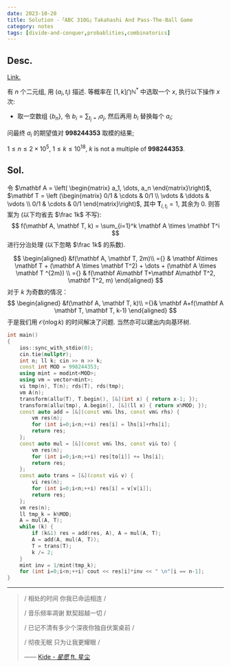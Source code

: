```yaml
---
date: 2023-10-20
title: Solution -「ABC 310G」Takahashi And Pass-The-Ball Game
category: notes
tags: [divide-and-conquer,probablities,combinatorics]
---
```



## Desc.

[Link.](https://atcoder.jp/contests/abc310/tasks/abc310_g)

有 $n$ 个二元组, 用 $(a_i, t_i)$ 描述. 等概率在 $[1, k] \bigcap \mathbb{N}^*$ 中选取一个 $x$, 执行以下操作 $x$ 次:

- 取一空数组 $\{b_n\}$, 令 $\displaystyle b_i = \sum_{t_j = i} a_j$, 然后再用 $b_i$ 替换每个 $a_i$;

问最终 $a_i$ 的期望值对 $\mathbf{998244353}$ 取模的结果;

$1\leqslant n \leqslant 2 \times 10^5$, $1 \leqslant k \leqslant 10^{18}$, $k$ is not a multiple of $\mathbf{998244353}$.

## Sol.

令 $\mathbf A = \left( \begin{matrix} a_1, \dots, a_n \end{matrix}\right)$, $\mathbf T = \left (\begin{matrix} 0/1 & \cdots  & 0/1 \\ \vdots & \ddots & \vdots \\ 0/1 & \cdots & 0/1 \end{matrix}\right)$, 其中 $\mathbf T_{i, t_i} = 1$, 其余为 $0$. 则答案为 (以下均省去 $\frac 1k$ 不写):
$$
f(\mathbf A, \mathbf T, k) = \sum_{i=1}^k \mathbf A \times \mathbf T^i
$$
进行分治处理 (以下忽略 $\frac 1k$ 的系数).

$$
\begin{aligned}
&f(\mathbf A, \mathbf T, 2m)\\
={} & \mathbf A\times \mathbf T + (\mathbf A \times \mathbf T^2) + \dots + (\mathbf A \times \mathbf T ^{2m}) \\
={} & f(\mathbf A\mathbf T+\mathbf A\mathbf T^2, \mathbf T^2, m)
\end{aligned}
$$
对于 $k$ 为奇数的情况：
$$
\begin{aligned}
&f(\mathbf A, \mathbf T, k)\\
={}& \mathbf A+f(\mathbf A \mathbf T, \mathbf T, k-1)
\end{aligned}
$$
于是我们用 $\mathcal O(n\log k)$ 的时间解决了问题. 当然亦可以建出内向基环树.

```cpp
int main()
{
    ios::sync_with_stdio(0);
    cin.tie(nullptr);
    int n; ll k; cin >> n >> k;
    const int MOD = 998244353;
    using mint = modint<MOD>;
    using vm = vector<mint>;
    vi tmp(n), T(n); rds(T), rds(tmp);
    vm A(n);
    transform(allu(T), T.begin(), [&](int x) { return x-1; });
    transform(allu(tmp), A.begin(), [&](ll x) { return x%MOD; });
    const auto add = [&](const vm& lhs, const vm& rhs) {
        vm res(n);
        for (int i=0;i<n;++i) res[i] = lhs[i]+rhs[i];
        return res;
    };
    const auto mul = [&](const vm& lhs, const vi& to) {
        vm res(n);
        for (int i=0;i<n;++i) res[to[i]] += lhs[i];
        return res;
    };
    const auto trans = [&](const vi& v) {
        vi res(n);
        for (int i=0;i<n;++i) res[i] = v[v[i]];
        return res;
    };
    vm res(n);
    ll tmp_k = k%MOD;
    A = mul(A, T);
    while (k) {
        if (k&1) res = add(res, A), A = mul(A, T);
        A = add(A, mul(A, T));
        T = trans(T);
        k /= 2;
    }
    mint inv = 1/mint(tmp_k);
    for (int i=0;i<n;++i) cout << res[i]*inv << " \n"[i == n-1];
}
```

---

> / 相处的时间 你我已命运相连 /
>
> / 音乐频率凋谢 默契超越一切 /
>
> / 已记不清有多少个深夜你独自伏案桌前 /
>
> / 彻夜无眠 只为让我更耀眼 /
>
> —— [Kide - *星愿* ft. 星尘](https://vocadb.net/S/115641)
    